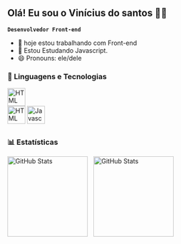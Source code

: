 
## Olá! Eu sou o Vinícius do santos 👨‍💻
 **`Desenvolvedor Front-end`**

- 🔭 hoje estou trabalhando com Front-end
- 🌱 Estou Estudando Javascript. 
- 😄 Pronouns: ele/dele

### 🤖 Linguagens e Tecnologias 

<div style="display=inline_block">
 
  <img align="center"
       alt="HTML"
       title="Html"
       width="40"
       heitgh="30" 
       src="https://cdn.jsdelivr.net/gh/devicons/devicon@latest/icons/html5/html5-original.svg" />     
  <img align="center"
       alt="HTML"
       title="Html"
       width="40"
       heitgh="30" 
       src="https://cdn.jsdelivr.net/gh/devicons/devicon@latest/icons/css3/css3-original.svg" />
  <img   align="center"
         alt="Javascript"
         title="Javascript"
         width="40"
         heitgh="30"
         src="https://cdn.jsdelivr.net/gh/devicons/devicon@latest/icons/javascript/javascript-original.svg"/>
</div>
            

##

  ### 📊 Estatísticas

<div>
  <p>
  <img 
    align="left" 
    alt="GitHub Stats" 
    height="180em" 
    style="padding-right: 10px;" 
    src="https://github-readme-stats.vercel.app/api?username=viniciusdossantos777&show_icons=true&theme=tokyonight&include_all_commits=true&locale=pt-br" />

<img  
      alt="GitHub Stats" 
      height="180em" 
      src="https://github-readme-stats.vercel.app/api/top-langs/?username=viniciusdossantos777&theme=tokyonight&layout=compact&custom_title=Tecnologias&langs_count=9" />

</p>
</div>
